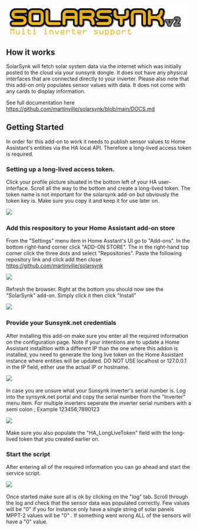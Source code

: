 ![](https://github.com/martinville/solarsynk_test/blob/main/logo.png)

## How it works
SolarSynk will fetch solar system data via the internet which was initially posted to the cloud via your sunsynk dongle. It does not have any physical interfaces that are connected directly to your inverter. 
Please also note that this add-on only populates sensor values with data. It does not come with any cards to display information.

See full documentation here
https://github.com/martinville/solarsynk/blob/main/DOCS.md

## Getting Started

In order for this add-on to work it needs to publish sensor values to Home Assistant's entities via the HA local API. Therefore a long-lived access token is required.

### Setting up a long-lived access token.
Click your profile picture situated in the bottom left of your HA user-interface. Scroll all the way to the bottom and create a long-lived token. The token name is not important for the solarsynk add-on but obviously the token key is. Make sure you copy it and keep it for use later on.

![](https://github.com/martinville/solarsynk/blob/main/longlivetoken.png)

### Add this respository to your Home Assistant add-on store
From the "Settings" menu item in Home Asstant's UI go to "Add-ons". In the bottom right-hand corner click "ADD-ON STORE". The in the right-hand top corner click the three dots and select "Repositories".
Paste the following repository link and click add then close https://github.com/martinville/solarsynk

![](https://github.com/martinville/solarsynk/blob/main/addrepo.png)

Refresh the browser. Right at the bottom you should now see the "SolarSynk" add-on. Simply click it then click "Install"

![](https://github.com/martinville/solarsynk/blob/main/solarsynkaddon.png)


### Provide your Sunsynk.net credentials
After installing this add-on make sure you enter all the required information on the configuration page. Note if your intentions are to update a Home Assistant installtion with a different IP than the one where this addon is installed, you need to generate the long live token on the Home Assistant instance where entities will be updated. 
DO NOT USE localhost or 127.0.0.1 in the IP field, either use the actual IP or hostname.

![](https://github.com/martinville/solarsynk/blob/main/configuration.png)

In case you are unsure what your Sunsynk inverter's serial number is. Log into the synsynk.net portal and copy the serial number from the "Inverter" menu item.
For multiple inverters seperate the inverter serial numbers with a semi colon ; Example 123456;7890123

![](https://github.com/martinville/solarsynk/blob/main/sunserial.png)

Make sure you also populate the "HA_LongLiveToken" field with the long-lived token that you created earlier on.

### Start the script
After entering all of the required information you can go ahead and start the service script.

![](https://github.com/martinville/solarsynk/blob/main/solarsynkstarted.png)

Once started make sure all is ok by clicking on the "log" tab. Scroll through the log and check that the sensor data was populated correctly.
Few values will be "0" if you for instance only have a single string of solar panels MPPT-2 values will be "0" . If something went wrong ALL of the sensors will have a "0" value. 



